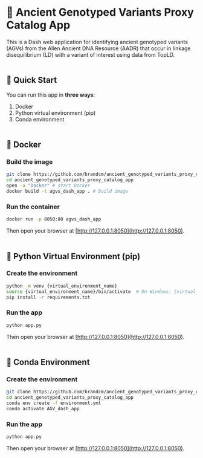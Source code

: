 # 🧬 Ancient Genotyped Variants Proxy Catalog App

This is a Dash web application for identifying ancient genotyped variants (AGVs) from the Allen Ancient DNA Resource (AADR) that occur in linkage disequilibrium (LD) with a variant of interest using data from TopLD.
<br><br>

## 🚀 Quick Start

You can run this app in **three ways**:

1. Docker  
2. Python virtual environment (pip)  
3. Conda environment
<br><br>

## 🐳 Docker

### Build the image

```bash
git clone https://github.com/brandcm/ancient_genotyped_variants_proxy_catalog_app.git
cd ancient_genotyped_variants_proxy_catalog_app
open -a "Docker" # start Docker
docker build -t agvs_dash_app . # build image
```

### Run the container

```bash
docker run -p 8050:80 agvs_dash_app
```

Then open your browser at [http://127.0.0.1:8050](http://127.0.0.1:8050).
<br><br>

## 🐍 Python Virtual Environment (pip)

### Create the environment

```bash
python -m venv {virtual_environment_name}
source {virtual_environment_name}/bin/activate	# On Windows: {virtual_environment_name}\Scripts\activate
pip install -r requirements.txt
```

### Run the app

```bash
python app.py
```

Then open your browser at [http://127.0.0.1:8050](http://127.0.0.1:8050).
<br><br>

## 🧪 Conda Environment

### Create the environment

```bash
git clone https://github.com/brandcm/ancient_genotyped_variants_proxy_catalog_app.git
cd ancient_genotyped_variants_proxy_catalog_app
conda env create -f environment.yml
conda activate AGV_dash_app
```

### Run the app

```bash
python app.py
```

Then open your browser at [http://127.0.0.1:8050](http://127.0.0.1:8050).